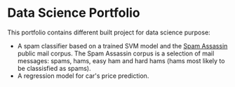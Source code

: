 # Data Science Portfolio
This portfolio contains different built project for data science purpose:
* A spam classifier based on a trained SVM model and the [Spam Assassin](https://spamassassin.apache.org) public mail corpus. The Spam Assassin corpus is a selection of mail messages: spams, hams, easy ham and hard hams (hams most likely to be classisfied as spams).
* A regression model for car's price prediction.
